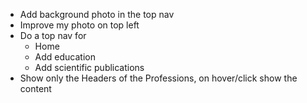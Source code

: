* Add background photo in the top nav
* Improve my photo on top left
* Do a top nav for
  * Home 
  * Add education
  * Add scientific publications
* Show only the Headers of the Professions, on hover/click show the content
